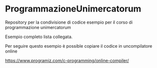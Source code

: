 # ProgrammazioneUnimercatorum
Repository per la condivisione di codice esempio per il corso di programmazione unimercatorum

Esempio completo lista collegata. 

Per seguire questo esempio è possible copiare il codice in uncompilatore online  

https://www.programiz.com/c-programming/online-compiler/

